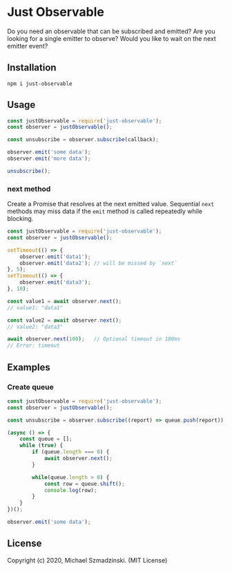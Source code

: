 # Just Observable

Do you need an observable that can be subscribed and emitted?
Are you looking for a single emitter to observe?
Would you like to wait on the next emitter event?

## Installation

`npm i just-observable`

## Usage

```js
const justObservable = require('just-observable');
const observer = justObservable();

const unsubscribe = observer.subscribe(callback);

observer.emit('some data');
observer.emit('more data');

unsubscribe();
```

### next method

Create a Promise that resolves at the next emitted value.
Sequential `next` methods may miss data if the `emit` method is called repeatedly while blocking.

```js
const justObservable = require('just-observable');
const observer = justObservable();

setTimeout(() => {
	observer.emit('data1');
	observer.emit('data2');	// will be missed by `next`
}, 5);
setTimeout(() => {
	observer.emit('data3');
}, 10);

const value1 = await observer.next();
// value1: "data1"

const value2 = await observer.next();
// value2: "data3"

await observer.next(100);	// Optional timeout in 100ms
// Error: timeout
```

## Examples

### Create queue

```js
const justObservable = require('just-observable');
const observer = justObservable();

const unsubscribe = observer.subscribe((report) => queue.push(report));

(async () => {
	const queue = [];
	while (true) {
		if (queue.length === 0) {
			await observer.next();
		}

		while(queue.length > 0) {
			const row = queue.shift();
			console.log(row);
		}
	}
})();

observer.emit('some data');
```

## License

Copyright (c) 2020, Michael Szmadzinski. (MIT License)
